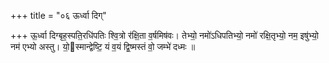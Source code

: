 +++
title = "०६ ऊर्ध्वा दिग्"

+++
ऊ॒र्ध्वा दिग्बृह॒स्पति॒रधि॑पतिः श्वि॒त्रो र॑क्षि॒ता व॒र्षमिष॑वः। तेभ्यो॒ नमो॑ऽधिपतिभ्यो॒ नमो॑ रक्षि॒तृभ्यो॒ नम॒ इषु॑भ्यो॒ नम॑ एभ्यो अस्तु। यो॒स्मान्द्वेष्टि॒ यं व॒यं द्वि॒ष्मस्तं वो॒ जम्भे॑ दध्मः ॥